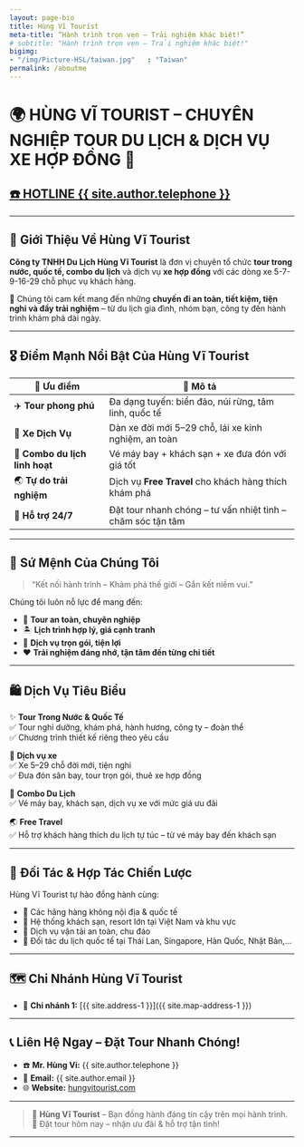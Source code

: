 ```yaml
---
layout: page-bio
title: Hùng Vĩ Tourist
meta-title: “Hành trình trọn vẹn – Trải nghiệm khác biệt!”
# subtitle: "Hành trình trọn vẹn – Trải nghiệm khác biệt!"
bigimg:
- "/img/Picture-HSL/taiwan.jpg"   : "Taiwan"
permalink: /aboutme
---
```

# 🌍 **HÙNG VĨ TOURIST** – CHUYÊN NGHIỆP TOUR DU LỊCH & DỊCH VỤ XE HỢP ĐỒNG 🚐

<div>
<a href="tel:{{ site.author.telephone }}" title="Phone & Zalo">
    <h2> ☎️ HOTLINE {{ site.author.telephone }} </h2>
</a>
</div>

---

## 🏢 **Giới Thiệu Về Hùng Vĩ Tourist**

**Công ty TNHH Du Lịch Hùng Vĩ Tourist** là đơn vị chuyên tổ chức **tour trong nước, quốc tế, combo du lịch** và dịch vụ **xe hợp đồng** với các dòng xe 5-7-9-16-29 chỗ phục vụ khách hàng.  

🎯 Chúng tôi cam kết mang đến những **chuyến đi an toàn, tiết kiệm, tiện nghi và đầy trải nghiệm** – từ du lịch gia đình, nhóm bạn, công ty đến hành trình khám phá dài ngày.

---

## 🎖️ **Điểm Mạnh Nổi Bật Của Hùng Vĩ Tourist**

| 🌈 Ưu điểm | 💬 Mô tả |
|-----------|----------|
| ✈️ **Tour phong phú** | Đa dạng tuyến: biển đảo, núi rừng, tâm linh, quốc tế |
| 🚐 **Xe Dịch Vụ** | Dàn xe đời mới 5–29 chỗ, lái xe kinh nghiệm, an toàn |
| 💼 **Combo du lịch linh hoạt** | Vé máy bay + khách sạn + xe đưa đón với giá tốt |
| 🌏 **Tự do trải nghiệm** | Dịch vụ **Free Travel** cho khách hàng thích khám phá |
| 💯 **Hỗ trợ 24/7** | Đặt tour nhanh chóng – tư vấn nhiệt tình – chăm sóc tận tâm |

---

## 🧭 **Sứ Mệnh Của Chúng Tôi**

> “Kết nối hành trình – Khám phá thế giới – Gắn kết niềm vui.”

Chúng tôi luôn nỗ lực để mang đến:
- 🛫 **Tour an toàn, chuyên nghiệp**  
- 🏝️ **Lịch trình hợp lý, giá cạnh tranh**  
- 💼 **Dịch vụ trọn gói, tiện lợi**  
- ❤️ **Trải nghiệm đáng nhớ, tận tâm đến từng chi tiết**  

---

## 🛍️ **Dịch Vụ Tiêu Biểu**

✨ **Tour Trong Nước & Quốc Tế**  
✅ Tour nghỉ dưỡng, khám phá, hành hương, công ty – đoàn thể  
✅ Chương trình thiết kế riêng theo yêu cầu  

🚐 **Dịch vụ xe**  
✅ Xe 5–29 chỗ đời mới, tiện nghi  
✅ Đưa đón sân bay, tour trọn gói, thuê xe hợp đồng  

🎯 **Combo Du Lịch**  
✅ Vé máy bay, khách sạn, dịch vụ xe với mức giá ưu đãi  

🌏 **Free Travel**  
✅ Hỗ trợ khách hàng thích du lịch tự túc – từ vé máy bay đến khách sạn  

---

## 🔗 **Đối Tác & Hợp Tác Chiến Lược**

Hùng Vĩ Tourist tự hào đồng hành cùng:  
- 🛫 Các hãng hàng không nội địa & quốc tế  
- 🏨 Hệ thống khách sạn, resort lớn tại Việt Nam và khu vực  
- 🚐 Dịch vụ vận tải an toàn, chu đáo  
- 🤝 Đối tác du lịch quốc tế tại Thái Lan, Singapore, Hàn Quốc, Nhật Bản,...  

---

## 🗺️ **Chi Nhánh Hùng Vĩ Tourist**

- 📍 **Chi nhánh 1:** [{{ site.address-1 }}]({{ site.map-address-1 }})  

---

## 📞 **Liên Hệ Ngay – Đặt Tour Nhanh Chóng!**

- ☎️ **Mr. Hùng Vỉ:** {{ site.author.telephone }}  
- 📧 **Email:** {{ site.author.email }}
- 🌐 **Website:** [hungvitourist.com](https://hungvitourist.com)  

---

> 🌟 **Hùng Vĩ Tourist** – Bạn đồng hành đáng tin cậy trên mọi hành trình.  
> 🚐 Đặt tour hôm nay – nhận ưu đãi & hỗ trợ tận tình!  

---
